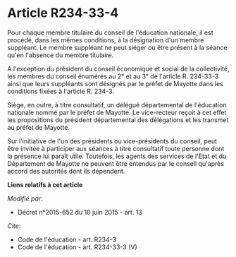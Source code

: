 # Article R234-33-4

Pour chaque membre titulaire du conseil de l'éducation nationale, il est procédé, dans les mêmes conditions, à la désignation
d'un membre suppléant. Le membre suppléant ne peut siéger ou être présent à la séance qu'en l'absence du membre titulaire. 

A l'exception du président du conseil économique et social de la collectivité, les membres du conseil énumérés au 2° et au 3°
de l'article R. 234-33-3 ainsi que leurs suppléants sont désignés par le préfet de Mayotte dans les conditions fixées à
l'article R. 234-3. 

Siège, en outre, à titre consultatif, un délégué départemental de l'éducation nationale nommé par le préfet de Mayotte. Le
vice-recteur reçoit à cet effet les propositions du président départemental des délégations et les transmet au préfet de
Mayotte. 

Sur l'initiative de l'un des présidents ou vice-présidents du conseil, peut être invitée à participer aux séances à titre
consultatif toute personne dont la présence lui paraît utile. Toutefois, les agents des services de l'Etat et     du
Département de Mayotte ne peuvent être entendus par le conseil qu'après accord des autorités dont ils dépendent.

**Liens relatifs à cet article**

_Modifié par_:

  - Décret n°2015-652 du 10 juin 2015 - art. 13

_Cite_:

  - Code de l'éducation - art. R234-3
  - Code de l'éducation - art. R234-33-3 (V)
